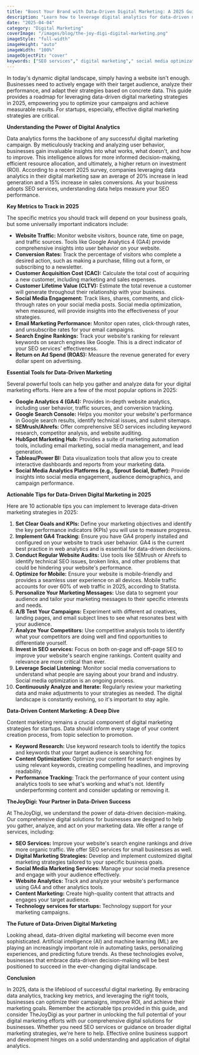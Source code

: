 ```yaml
---
title: "Boost Your Brand with Data-Driven Digital Marketing: A 2025 Guide from TheJoyDigi"
description: "Learn how to leverage digital analytics for data-driven marketing decisions. This guide covers key metrics, tools, and strategies to optimize your campaigns and improve ROI, focusing on the latest trends in SEO services and digital marketing for 2025."
date: "2025-04-04"
category: "Digital Marketing"
coverImage: "/images/blog/the-joy-digi-digital-marketing.png"
imageStyle: "full-width"
imageHeight: "auto"
imageWidth: "100%"
imageObjectFit: "cover"
keywords: ["SEO services"," digital marketing"," social media optimization","SEO services for small businesses"," digital marketing strategies for startups"," social media marketing services"]
---
```


In today's dynamic digital landscape, simply having a website isn't enough. Businesses need to actively engage with their target audience, analyze their performance, and adapt their strategies based on concrete data. This guide provides a roadmap for leveraging data-driven digital marketing strategies in 2025, empowering you to optimize your campaigns and achieve measurable results. For startups, especially, effective digital marketing strategies are critical.

**Understanding the Power of Digital Analytics**

Data analytics forms the backbone of any successful digital marketing campaign. By meticulously tracking and analyzing user behavior, businesses gain invaluable insights into what works, what doesn't, and how to improve. This intelligence allows for more informed decision-making, efficient resource allocation, and ultimately, a higher return on investment (ROI). According to a recent 2025 survey, companies leveraging data analytics in their digital marketing saw an average of 20% increase in lead generation and a 15% increase in sales conversions. As your business adopts SEO services, understanding data helps measure your SEO performance.

**Key Metrics to Track in 2025**

The specific metrics you should track will depend on your business goals, but some universally important indicators include:

*   **Website Traffic:** Monitor website visitors, bounce rate, time on page, and traffic sources. Tools like Google Analytics 4 (GA4) provide comprehensive insights into user behavior on your website.
*   **Conversion Rates:** Track the percentage of visitors who complete a desired action, such as making a purchase, filling out a form, or subscribing to a newsletter.
*   **Customer Acquisition Cost (CAC):** Calculate the total cost of acquiring a new customer, including marketing and sales expenses.
*   **Customer Lifetime Value (CLTV):** Estimate the total revenue a customer will generate throughout their relationship with your business.
*   **Social Media Engagement:** Track likes, shares, comments, and click-through rates on your social media posts. Social media optimization, when measured, will provide insights into the effectiveness of your strategies.
*   **Email Marketing Performance:** Monitor open rates, click-through rates, and unsubscribe rates for your email campaigns.
*   **Search Engine Rankings:** Track your website's ranking for relevant keywords on search engines like Google. This is a direct indicator of your SEO services' effectiveness.
*   **Return on Ad Spend (ROAS):** Measure the revenue generated for every dollar spent on advertising.

**Essential Tools for Data-Driven Marketing**

Several powerful tools can help you gather and analyze data for your digital marketing efforts. Here are a few of the most popular options in 2025:

*   **Google Analytics 4 (GA4):** Provides in-depth website analytics, including user behavior, traffic sources, and conversion tracking.
*   **Google Search Console:** Helps you monitor your website's performance in Google search results, identify technical issues, and submit sitemaps.
*   **SEMrush/Ahrefs:** Offer comprehensive SEO services including keyword research, competitor analysis, and website auditing.
*   **HubSpot Marketing Hub:** Provides a suite of marketing automation tools, including email marketing, social media management, and lead generation.
*   **Tableau/Power BI:** Data visualization tools that allow you to create interactive dashboards and reports from your marketing data.
*   **Social Media Analytics Platforms (e.g., Sprout Social, Buffer):** Provide insights into social media engagement, audience demographics, and campaign performance.

**Actionable Tips for Data-Driven Digital Marketing in 2025**

Here are 10 actionable tips you can implement to leverage data-driven marketing strategies in 2025:

1.  **Set Clear Goals and KPIs:** Define your marketing objectives and identify the key performance indicators (KPIs) you will use to measure progress.
2.  **Implement GA4 Tracking:** Ensure you have GA4 properly installed and configured on your website to track user behavior. GA4 is the current best practice in web analytics and is essential for data-driven decisions.
3.  **Conduct Regular Website Audits:** Use tools like SEMrush or Ahrefs to identify technical SEO issues, broken links, and other problems that could be hindering your website's performance.
4.  **Optimize for Mobile:** Ensure your website is mobile-friendly and provides a seamless user experience on all devices. Mobile traffic accounts for over 60% of web traffic in 2025, according to Statista.
5.  **Personalize Your Marketing Messages:** Use data to segment your audience and tailor your marketing messages to their specific interests and needs.
6.  **A/B Test Your Campaigns:** Experiment with different ad creatives, landing pages, and email subject lines to see what resonates best with your audience.
7.  **Analyze Your Competitors:** Use competitive analysis tools to identify what your competitors are doing well and find opportunities to differentiate yourself.
8.  **Invest in SEO services:** Focus on both on-page and off-page SEO to improve your website's search engine rankings. Content quality and relevance are more critical than ever.
9.  **Leverage Social Listening:** Monitor social media conversations to understand what people are saying about your brand and industry. Social media optimization is an ongoing process.
10. **Continuously Analyze and Iterate:** Regularly review your marketing data and make adjustments to your strategies as needed. The digital landscape is constantly evolving, so it's important to stay agile.

**Data-Driven Content Marketing: A Deep Dive**

Content marketing remains a crucial component of digital marketing strategies for startups. Data should inform every stage of your content creation process, from topic selection to promotion.

*   **Keyword Research:** Use keyword research tools to identify the topics and keywords that your target audience is searching for.
*   **Content Optimization:** Optimize your content for search engines by using relevant keywords, creating compelling headlines, and improving readability.
*   **Performance Tracking:** Track the performance of your content using analytics tools to see what's working and what's not. Identify underperforming content and consider updating or removing it.

**TheJoyDigi: Your Partner in Data-Driven Success**

At TheJoyDigi, we understand the power of data-driven decision-making. Our comprehensive digital solutions for businesses are designed to help you gather, analyze, and act on your marketing data. We offer a range of services, including:

*   **SEO Services:** Improve your website's search engine rankings and drive more organic traffic. We offer SEO services for small businesses as well.
*   **Digital Marketing Strategies:** Develop and implement customized digital marketing strategies tailored to your specific business goals.
*   **Social Media Marketing Services:** Manage your social media presence and engage with your audience effectively.
*   **Website Analytics:** Track and analyze your website's performance using GA4 and other analytics tools.
*   **Content Marketing:** Create high-quality content that attracts and engages your target audience.
*   **Technology services for startups:** Technology support for your marketing campaigns.

**The Future of Data-Driven Digital Marketing**

Looking ahead, data-driven digital marketing will become even more sophisticated. Artificial intelligence (AI) and machine learning (ML) are playing an increasingly important role in automating tasks, personalizing experiences, and predicting future trends. As these technologies evolve, businesses that embrace data-driven decision-making will be best positioned to succeed in the ever-changing digital landscape.

**Conclusion**

In 2025, data is the lifeblood of successful digital marketing. By embracing data analytics, tracking key metrics, and leveraging the right tools, businesses can optimize their campaigns, improve ROI, and achieve their marketing goals. Remember the actionable tips provided in this guide, and consider TheJoyDigi as your partner in unlocking the full potential of your digital marketing efforts with our comprehensive digital solutions for businesses. Whether you need SEO services or guidance on broader digital marketing strategies, we're here to help. Effective online business support and development hinges on a solid understanding and application of digital analytics.